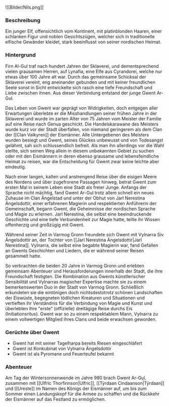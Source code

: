 ![[Bilder/Nils.png]]

### Beschreibung
Ein junger Elf, offensichtlich vom Kontinent, mit platinblonden Haaren, einer schlanken Figur und noblen Gesichtszügen, welcher sich in traditionelle elfische Gewänder kleidet, stark beeinflusst von seiner nordischen Heimat.

### Hintergrund
Firn Al-Gul traf nach hundert Jahren der Sklaverei, und dementsprechend vielen grausamen Herren, auf Lynafia, eine Elfe aus Cyrandorei, welche nur etwas über 100 Jahre alt war. Durch das gemeinsame Schicksal der Sklaverei vereint, eng aneinander gebunden und mit keiner freundlichen Seele sonst in Sicht entwickelte sich rasch eine tiefe Freundschaft und Liebe zwischen ihnen. Aus dieser Verbindung entstand der junge Gwent Ar-Gul.

Das Leben von Gwent war geprägt von Widrigkeiten, doch entgegen aller Erwartungen überlebte er die Misshandlungen seiner frühen Jahre in der Sklaverei und wurde im zarten Alter von 75 Jahren vom Meister der Familie auf eine Reise nach Genua geschickt. Die Handelskarawane des Meisters wurde kurz vor der Stadt überfallen, von niemand geringerem als dem Clan der [[Clan Valkyren]] der Eismänner. Alle Untergebenen des Meisters wurden besiegt und Gwent, seines Glückes unbewusst und von Todesangst gelähmt, sah sich schlussendlich befreit. Als man ihn allerdings vor die Wahl stellte, sich seinen Weg allein in diesem unbekannten Gebiet zu suchen oder mit den Eismännern in deren ebenso grausame und lebensfeindliche Heimat zu reisen, war die Entscheidung für Gwent zwar keine leichte aber eindeutig.

Nach einer langen, kalten und anstrengend Reise über die eisigen Meere des Nordens und über zugefrorene Passagen hinweg, betrat Gwent zum ersten Mal in seinem Leben eine Stadt als freier Junge. Anfangs der Sprache nicht mächtig, fand Gwent Ar-Gul trotz allem schnell ein neues Zuhause im Clan Ängelstad und unter der Obhut von Jarl Nerestina Ängelsdottir, einer erfahrenen Magierin und respektierten Anführerin der Gemeinschaft, begann Gwent, die Geheimnisse der nordischen Sprache und Magie zu erlernen. Jarl Nerestina, die selbst eine beeindruckende Geschichte und eine tiefe Verbundenheit zur Magie hatte, teilte ihr Wissen offenherzig und großzügig mit Gwent.

Während seiner Zeit in Varmog Gronn freundete sich Gwent mit Vylnarra Siv Ängelsdottir an, der Tochter von [[Jarl Nerestina Ängelsdottir|Jarl Nerestina]]. Vylnarra, die selbst eine begabte Magierin war, fand Gefallen an Gwents Geschichten und Liedern, die er während seiner Reisen gesammelt hatte.

So verbrachten die beiden 20 Jahre in Varmog Gronn und erlebten gemeinsam Abenteuer und Herausforderungen innerhalb der Stadt, die ihre Freundschaft festigten. Die Kombination aus Gwents künstlerischer Sensibilität und Vylnarras magischer Expertise machte sie zu einem bemerkenswerten Duo in der Stadt von Varmog Gronn. Schließlich erkundeten sie die eintönigen doch nichtsdestotrotz schönen Landschaften der Eiswüste, begegneten tödlichen Kreaturen und Situationen und vertieften ihr Verständnis für die Verbindung von Magie und Kunst und überlebten ihre "erste" (offizielle) dreitägige Reise durchs Eis (Initiationsritus). Gwent war so zu einem respektablem Mann, Vylnarra zu einem vollwertigen Mitglied ihres Clans und beide erwachsen geworden.

### Gerüchte über Gwent
- Gwent hat mit seiner Tagelharpa bereits Riesen eingeschläfert
- Gwent ist Konkubinat von Vylnarra Ängelsdottir
- Gwent ist als Pyromane und Feuerteufel bekannt


### Abenteuer
Am Tag der Wintersonnenwende im Jahre 980 brach Gwent Ar-Gul, zusammen mit [[Ulfric Thorfinnson|Ulfric]], [[Týrdaan Cindaanson|Týrdaan]] und [[Ureste]] im Namen des Königs der Eismänner auf, um bis zum Sommer einen Landungskopf für die Armee zu schaffen und die Rückkehr der Eismänner auf das Festland zu ermöglichen.